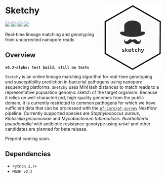 # Sketchy <a href='https://github.com/esteinig'><img src='img/logo.png' align="right" height="210" /></a>

![](https://img.shields.io/badge/version-alpha-red.svg)
![](https://img.shields.io/badge/lifecycle-maturing-blue.svg)
![](https://img.shields.io/badge/docs-github-green.svg)
![](https://img.shields.io/badge/BioRxiv-v1-orange.svg)

Real-time lineage matching and genotyping from uncorrected nanopore reads

## Overview

**`v0.3-alpha: test build, still no tests`**

`Sketchy` is an online lineage matching algorithm for real-time genotyping and susceptibility prediction in bacterial pathogens using nanopore sequencing platforms. `Sketchy` uses MinHash distances to match reads to a representative population genomic sketch of the target organism. Because it relies on well characterized, high-quality genomes from the public domain, it is currently restricted to common pathogens for which we have sufficient data that can be processed with the [`pf-core/pf-survey`](https://github.com/pf-core) Nextflow pipeline. Currently supported species are *Staphylococcus aureus*, *Klebsiella pneumoniae* and *Mycobacterium tuberculosis*. *Burkholderia pseudomallei* with antibiotic resistance genotype using `ArDAP` and other candidates are planned for beta release.

Preprint coming soon.

## Dependencies

* `Python 3.7+`
* `MASH v2.2`
